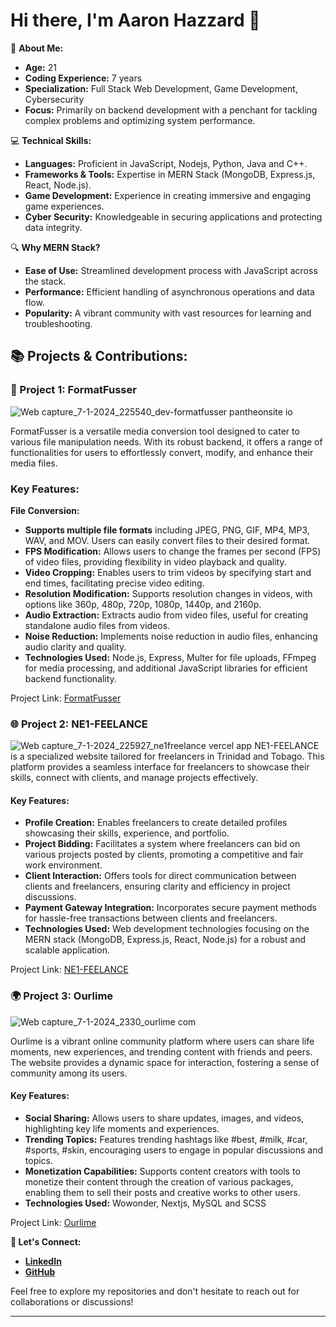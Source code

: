 # Hi there, I'm Aaron Hazzard 👋

🌱 **About Me:**
- **Age:** 21
- **Coding Experience:** 7 years
- **Specialization:** Full Stack Web Development, Game Development, Cybersecurity
- **Focus:** Primarily on backend development with a penchant for tackling complex problems and optimizing system performance.

💻 **Technical Skills:**
- **Languages:** Proficient in JavaScript, Nodejs, Python, Java and C++.
- **Frameworks & Tools:** Expertise in MERN Stack (MongoDB, Express.js, React, Node.js).
- **Game Development:** Experience in creating immersive and engaging game experiences.
- **Cyber Security:** Knowledgeable in securing applications and protecting data integrity.

🔍 **Why MERN Stack?**
- **Ease of Use:** Streamlined development process with JavaScript across the stack.
- **Performance:** Efficient handling of asynchronous operations and data flow.
- **Popularity:** A vibrant community with vast resources for learning and troubleshooting.

## 📚 Projects & Contributions:
### 📁 Project 1: FormatFusser
![Web capture_7-1-2024_225540_dev-formatfusser pantheonsite io](https://github.com/A-Hazzard/Aaron-s-Portfollio/assets/62683196/7c055cd9-02f0-4c27-b497-bae111168ae6)

FormatFusser is a versatile media conversion tool designed to cater to various file manipulation needs. With its robust backend, it offers a range of functionalities for users to effortlessly convert, modify, and enhance their media files.

### Key Features:

__File Conversion:__ 
- __Supports multiple file formats__ including JPEG, PNG, GIF, MP4, MP3, WAV, and MOV. Users can easily convert files to their desired format.
- __FPS Modification:__ Allows users to change the frames per second (FPS) of video files, providing flexibility in video playback and quality.
- __Video Cropping:__ Enables users to trim videos by specifying start and end times, facilitating precise video editing.
- __Resolution Modification:__ Supports resolution changes in videos, with options like 360p, 480p, 720p, 1080p, 1440p, and 2160p.
- __Audio Extraction:__ Extracts audio from video files, useful for creating standalone audio files from videos.
- __Noise Reduction:__ Implements noise reduction in audio files, enhancing audio clarity and quality.
- __Technologies Used:__ Node.js, Express, Multer for file uploads, FFmpeg for media processing, and additional JavaScript libraries for efficient backend functionality.

Project Link: [FormatFusser](https://dev-formatfusser.pantheonsite.io)

### 🌐 Project 2: NE1-FEELANCE
![Web capture_7-1-2024_225927_ne1freelance vercel app](https://github.com/A-Hazzard/Aaron-s-Portfollio/assets/62683196/6bf90119-7e63-4f2a-9540-e39d63b0acd9)
NE1-FEELANCE is a specialized website tailored for freelancers in Trinidad and Tobago. This platform provides a seamless interface for freelancers to showcase their skills, connect with clients, and manage projects effectively.

#### Key Features:
- __Profile Creation:__ Enables freelancers to create detailed profiles showcasing their skills, experience, and portfolio.
- __Project Bidding:__ Facilitates a system where freelancers can bid on various projects posted by clients, promoting a competitive and fair work environment.
- __Client Interaction:__ Offers tools for direct communication between clients and freelancers, ensuring clarity and efficiency in project discussions.
- __Payment Gateway Integration:__ Incorporates secure payment methods for hassle-free transactions between clients and freelancers.
- __Technologies Used:__ Web development technologies focusing on the MERN stack (MongoDB, Express.js, React, Node.js) for a robust and scalable application.

Project Link: [NE1-FEELANCE](https://ne1freelance.vercel.app/)

### 🌍 Project 3: Ourlime
![Web capture_7-1-2024_2330_ourlime com](https://github.com/A-Hazzard/Aaron-s-Portfollio/assets/62683196/0be1962a-ca77-4c9c-b248-6321a22fe352)

Ourlime is a vibrant online community platform where users can share life moments, new experiences, and trending content with friends and peers. The website provides a dynamic space for interaction, fostering a sense of community among its users.

#### Key Features:
- __Social Sharing:__ Allows users to share updates, images, and videos, highlighting key life moments and experiences.
- __Trending Topics:__ Features trending hashtags like #best, #milk, #car, #sports, #skin, encouraging users to engage in popular discussions and topics.
- __Monetization Capabilities:__ Supports content creators with tools to monetize their content through the creation of various packages, enabling them to sell their posts and creative works to other users.
- __Technologies Used:__ Wowonder, Nextjs, MySQL and SCSS

Project Link: [Ourlime](https://ourlime.com)

**🤝 Let's Connect:**
- **[LinkedIn](https://www.linkedin.com/in/aaron-hazzard-70b399234)**
- **[GitHub](https://github.com/A-Hazzard)**

Feel free to explore my repositories and don't hesitate to reach out for collaborations or discussions!

---
